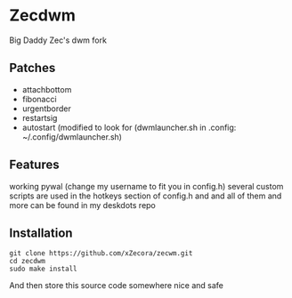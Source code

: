 # Zecdwm
Big Daddy Zec's dwm fork
## Patches
+ attachbottom
+ fibonacci
+ urgentborder
+ restartsig
+ autostart (modified to look for (dwmlauncher.sh in .config: ~/.config/dwmlauncher.sh)

## Features
working pywal (change my username to fit you in config.h)
several custom scripts are used in the hotkeys section of config.h and and all of them and more can be found in my deskdots repo

## Installation
```
git clone https://github.com/xZecora/zecwm.git
cd zecdwm
sudo make install
```
And then store this source code somewhere nice and safe
